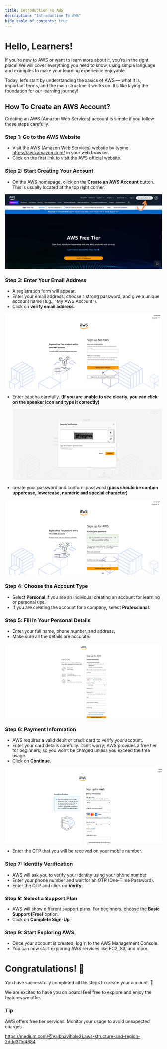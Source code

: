 ```yaml
---
title: Introduction To AWS
description: "Introduction To AWS"
hide_table_of_contents: true
---
```


# Hello, Learners!

If you’re new to AWS or want to learn more about it, you’re in the right place! We will cover everything you need to know, using simple language and examples to make your learning experience enjoyable.

Today, let’s start by understanding the basics of AWS — what it is, important terms, and the main structure it works on. It’s like laying the foundation for our learning journey!

## How To Create an AWS Account?

Creating an AWS (Amazon Web Services) account is simple if you follow these steps carefully.

### Step 1: Go to the AWS Website

- Visit the AWS (Amazon Web Services) website by typing https://aws.amazon.com/ in your web browser.
- Click on the first link to visit the AWS official website.

### Step 2: Start Creating Your Account

- On the AWS homepage, click on the **Create an AWS Account** button. This is usually located at the top right corner.

![alt text](image.png)

### Step 3: Enter Your Email Address

- A registration form will appear.
- Enter your email address, choose a strong password, and give a unique account name (e.g., "My AWS Account").
- Click on **verify email address**.

![,p](step-3-img-1.png)

- Enter capcha carefully.
  **(If you are unable to see clearly, you can click on the speaker icon and type it correctly)**

  ![,p](step-3-img-2.png)

- create your password and conform password
  **(pass should be contain uppercase, lowercase, numeric and special character)**

![,p](step-3-img-3.png)

### Step 4: Choose the Account Type

- Select **Personal** if you are an individual creating an account for learning or personal use.
- If you are creating the account for a company, select **Professional**.

### Step 5: Fill in Your Personal Details

- Enter your full name, phone number, and address.
- Make sure all the details are accurate.

![,p](step-5-img-1.png)

### Step 6: Payment Information

- AWS requires a valid debit or credit card to verify your account.
- Enter your card details carefully. Don’t worry; AWS provides a free tier for beginners, so you won’t be charged unless you exceed the free usage.
- Click on **Continue**.

![,p](step-6-img-1.png)

- Enter the OTP that you will be received on your mobile number.

### Step 7: Identity Verification

- AWS will ask you to verify your identity using your phone number.
- Enter your phone number and wait for an OTP (One-Time Password).
- Enter the OTP and click on **Verify**.

### Step 8: Select a Support Plan

- AWS will show different support plans. For beginners, choose the **Basic Support (Free)** option.
- Click on **Complete Sign-Up**.

### Step 9: Start Exploring AWS

- Once your account is created, log in to the AWS Management Console.
- You can now start exploring AWS services like EC2, S3, and more.

# Congratulations! 🎉

You have successfully completed all the steps to create your account. 🎊

We are excited to have you on board! Feel free to explore and enjoy the features we offer.

### Tip

AWS offers free tier services. Monitor your usage to avoid unexpected charges.

https://medium.com/@Vaibhavihole31/aws-structure-and-region-2ddd3f1d4884
